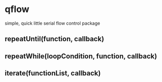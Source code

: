 qflow
=====

simple, quick little serial flow control package

## repeatUntil(function, callback)

## repeatWhile(loopCondition, function, callback)

## iterate(functionList, callback)
